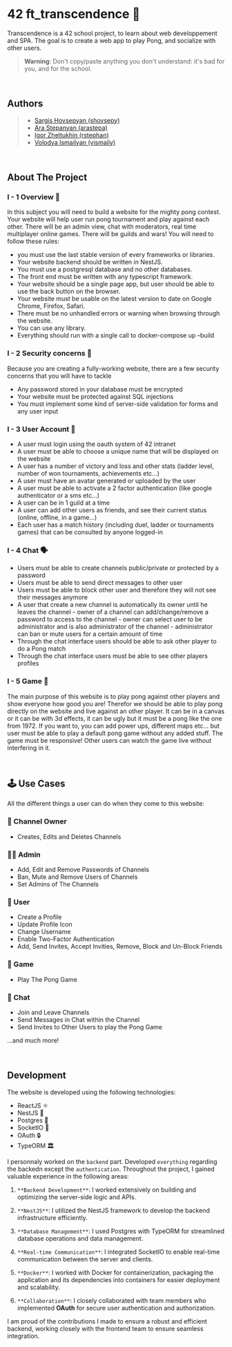 # 42 ft_transcendence :ping_pong:

Transcendence is a 42 school project, to learn about web developpement and SPA. The goal is to create a web app 
to play Pong, and socialize with other users.

> **Warning**: Don't copy/paste anything you don't understand: it's bad for you, and for the school.

<br>

## Authors

> * [Sargis Hovsepyan (shovsepy)](https://github.com/Sargis-Hovsepyan)
> * [Ara Stepanyan (arastepa)](https://github.com/arastepa)
> * [Igor Zheltukhin (rstephan)](https://github.com/Gilliam6)
> * [Volodya Ismailyan (vismaily)](https://github.com/nenieiri)

<br>

## About The Project

### I - 1 Overview :ping_pong:

In this subject you will need to build a website for the mighty pong contest.
Your website will help user run pong tournament and play against each other.
There will be an admin view, chat with moderators, real time multiplayer online
games. There will be guilds and wars! You will need to follow these rules:

-   you must use the last stable version of every frameworks or libraries.
-   Your website backend should be written in NestJS.
-   You must use a postgresql database and no other databases.
-   The front end must be written with any typescript framework.
-   Your website should be a single page app, but user should be able to use the back
    button on the browser.
-   Your website must be usable on the latest version to date on Google Chrome,
    Firefox, Safari.
-   There must be no unhandled errors or warning when browsing through the website.
-   You can use any library.
-   Everything should run with a single call to docker-compose up –build

### I - 2 Security concerns :guard:

Because you are creating a fully-working website, there are a few security concerns that
you will have to tackle

-   Any password stored in your database must be encrypted
-   Your website must be protected against SQL injections
-   You must implement some kind of server-side validation for forms and any user
    input

### I - 3 User Account :adult:

-   A user must login using the oauth system of 42 intranet
-   A user must be able to choose a unique name that will be displayed on the website
-   A user has a number of victory and loss and other stats (ladder level, number of
    won tournaments, achievements etc...)
-   A user must have an avatar generated or uploaded by the user
-   A user must be able to activate a 2 factor authentication (like google authenticator
    or a sms etc...)
-   A user can be in 1 guild at a time
-   A user can add other users as friends, and see their current status (online, offline,
    in a game...)
-   Each user has a match history (including duel, ladder or tournaments games) that
    can be consulted by anyone logged-in

### I - 4 Chat :speaking_head:

-   Users must be able to create channels public/private or protected by a password
-   Users must be able to send direct messages to other user
-   Users must be able to block other user and therefore they will not see their messages
    anymore
-   A user that create a new channel is automatically its owner until he leaves the
    channel - owner of a channel can add/change/remove a password to access to the channel - owner can select user to be administrator and is also administrator of the
    channel - administrator can ban or mute users for a certain amount of time
-   Through the chat interface users should be able to ask other player to do a Pong
    match
-   Through the chat interface users must be able to see other players profiles


### I - 5 Game :ping_pong: 

The main purpose of this website is to play pong against other players and show everyone
how good you are!
Therefor we should be able to play pong directly on the website and live against an
other player.
It can be in a canvas or it can be with 3d effects, it can be ugly but it must be a pong
like the one from 1972.
If you want to, you can add power ups, different maps etc... but user must be able to
play a default pong game without any added stuff.
The game must be responsive!
Other users can watch the game live without interfering in it.

<br>

## :joystick: Use Cases

All the different things a user can do when they come to this website:

### :house_with_garden: Channel Owner
- Creates, Edits and Deletes Channels

### :technologist: Admin
- Add, Edit and Remove Passwords of Channels
- Ban, Mute and Remove Users of Channels
- Set Admins of The Channels

### :elf: User
- Create a Profile
- Update Profile Icon
- Change Username
- Enable Two-Factor Authentication
- Add, Send Invites, Accept Invities, Remove, Block and Un-Block Friends

### :ping_pong: Game
- Play The Pong Game

### :speech_balloon: Chat
- Join and Leave Channels
- Send Messages in Chat within the Channel
- Send Invites to Other Users to play the Pong Game

...and much more!

<br>

## Development

The website is developed using the following technologies:

- ReactJS ⚛️
- NestJS 🐤
- Postgres 🐘
- SocketIO 🧊
- OAuth 🔒
- TypeORM 🏛️ 

I personnaly worked on the `backend` part. Developed `everything` regarding the backedn 
except the `authentication`. Throughout the project, I gained valuable experience in the 
following areas:

1. `**Backend Development**`: I worked extensively on building and optimizing the server-side logic and APIs.

2. `**NestJS**`: I utilized the NestJS framework to develop the backend infrastructure efficiently.

3. `**Database Management**`: I used Postgres with TypeORM for streamlined database operations and data management.

4. `**Real-time Communication**`: I integrated SocketIO to enable real-time communication between the server and clients.

5. `**Docker**`: I worked with Docker for containerization, packaging the application and its dependencies into containers 
for easier deployment and scalability.

6. `**Collaboration**`: I closely collaborated with team members who implemented **OAuth** for secure user authentication 
and authorization.

I am proud of the contributions I made to ensure a robust and efficient backend, working closely with the frontend team to ensure seamless integration.
